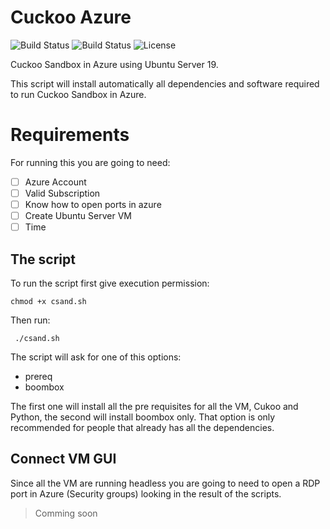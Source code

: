 # Cuckoo Azure
![Build Status](https://img.shields.io/github/forks/gussj/cuckooazure.svg)
![Build Status](https://img.shields.io/github/stars/gussj/cuckooazure.svg)
![License](https://img.shields.io/github/license/gussj/cuckooazure.svg)

Cuckoo Sandbox in Azure using Ubuntu Server 19.

This script will install automatically all dependencies and software required  to run Cuckoo Sandbox in Azure.

# Requirements

For running this you are going to need:

 - [ ] Azure Account
 - [ ] Valid Subscription
 - [ ] Know how to open ports in azure
 - [ ] Create Ubuntu Server VM
 - [ ] Time

## The script

To run the script first give execution permission:

    chmod +x csand.sh
 Then run:

     ./csand.sh

The script will ask for one of this options:
- prereq
- boombox

The first one will install all the pre requisites for all the VM, Cukoo and Python, the second will install boombox only. That option is only recommended for people that already has all the dependencies.

## Connect VM GUI

Since all the VM are running headless you are going to need to open a RDP port in Azure (Security groups) looking in the result of the scripts.

> Comming soon
